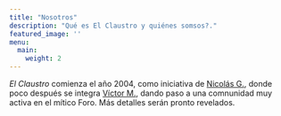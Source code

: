 ```yaml
---
title: "Nosotros"
description: "Qué es El Claustro y quiénes somsos?."
featured_image: ''
menu:
  main:
    weight: 2
---
```

_El Claustro_ comienza el año 2004, como iniciativa de [Nicolás G.](https://github.com/ngeorger), donde poco después se integra [Víctor M.](#), dando paso a una comnunidad muy activa en el mítico Foro.
Más detalles serán pronto revelados.
